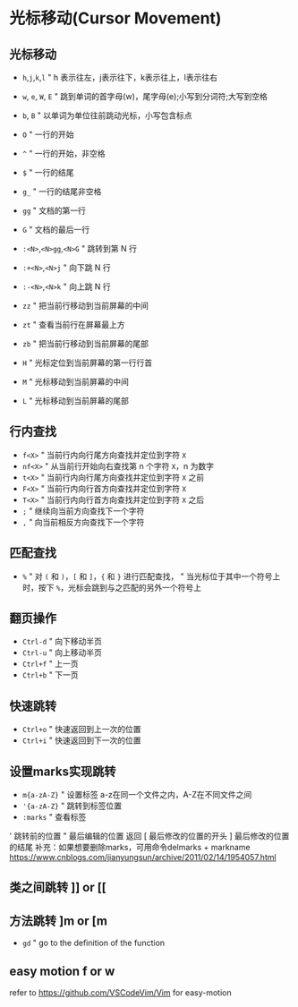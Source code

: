 # 光标移动(Cursor Movement)

## 光标移动
- `h`,`j`,`k`,`l`            " h 表示往左，j表示往下，k表示往上，l表示往右
- `w`, `e`, `W`, `E`         " 跳到单词的首字母(w)，尾字母(e);小写到分词符;大写到空格
- `b`, `B`                   " 以单词为单位往前跳动光标，小写包含标点

- `O`                        " 一行的开始
- `^`                        " 一行的开始，非空格
- `$`                        " 一行的结尾
- `g_`                       " 一行的结尾非空格

- `gg`                       " 文档的第一行
- `G`                        " 文档的最后一行
- `:<N>`,`<N>gg`,`<N>G`      " 跳转到第 N 行
- `:+<N>`,`<N>j`             " 向下跳 N 行
- `:-<N>`,`<N>k`             " 向上跳 N 行

- `zz`                       " 把当前行移动到当前屏幕的中间
- `zt`                       " 查看当前行在屏幕最上方
- `zb`                       " 把当前行移动到当前屏幕的尾部
- `H`                        " 光标定位到当前屏幕的第一行行首
- `M`                        " 光标移动到当前屏幕的中间
- `L`                        " 光标移动到当前屏幕的尾部

## 行内查找
- `f<X>`                     " 当前行内向行尾方向查找并定位到字符 `X`
- `nf<X>`                    " 从当前行开始向右查找第 n 个字符 `X`，n 为数字
- `t<X>`                     " 当前行内向行尾方向查找并定位到字符 `X` 之前
- `F<X>`                     " 当前行内向行首方向查找并定位到字符 `X`
- `T<X>`                     " 当前行内向行首方向查找并定位到字符 `X` 之后
- `;`                        " 继续向当前方向查找下一个字符
- `,`                        " 向当前相反方向查找下一个字符

## 匹配查找
- `%`                        " 对 `(` 和 `)`，`[` 和 `]`，`{` 和 `}` 进行匹配查找，
                             " 当光标位于其中一个符号上时，按下 `%`，光标会跳到与之匹配的另外一个符号上
## 翻页操作
- `Ctrl-d`                   " 向下移动半页
- `Ctrl-u`                   " 向上移动半页
- `Ctrl+f`                   " 上一页
- `Ctrl+b`                   " 下一页

## 快速跳转
- `Ctrl+o`                   " 快速返回到上一次的位置
- `Ctrl+i`                   " 快速返回到下一次的位置

## 设置marks实现跳转
- `m{a-zA-Z}`                " 设置标签 a-z在同一个文件之内，A-Z在不同文件之间
- `'{a-zA-Z}`                " 跳转到标签位置
- `:marks`                   " 查看标签

'       跳转前的位置 
"       最后编辑的位置 返回
[       最后修改的位置的开头 
]       最后修改的位置的结尾 
补充：如果想要删除marks，可用命令delmarks + markname
https://www.cnblogs.com/jianyungsun/archive/2011/02/14/1954057.html


## 类之间跳转 ]] or [[
## 方法跳转   ]m or [m

- `gd`                       " go to the definition of the function

## easy motion <leader><leader>f or <leader><leader>w
refer to https://github.com/VSCodeVim/Vim for easy-motion
